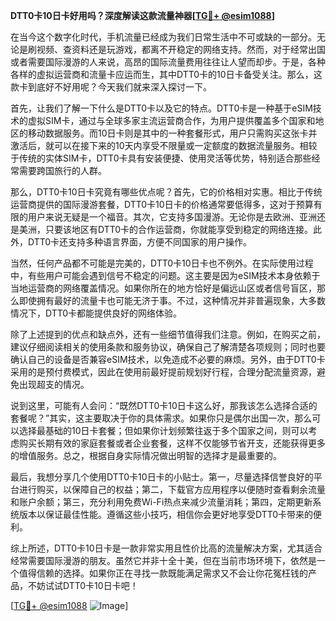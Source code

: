 **DTT0卡10日卡好用吗？深度解读这款流量神器[[TG💪+ @esim1088](https://t.me/s/esim1088)]**

在当今这个数字化时代，手机流量已经成为我们日常生活中不可或缺的一部分。无论是刷视频、查资料还是玩游戏，都离不开稳定的网络支持。然而，对于经常出国或者需要国际漫游的人来说，高昂的国际流量费用往往让人望而却步。于是，各种各样的虚拟运营商和流量卡应运而生，其中DTT0卡的10日卡备受关注。那么，这款卡到底好不好用呢？今天我们就来深入探讨一下。

首先，让我们了解一下什么是DTT0卡以及它的特点。DTT0卡是一种基于eSIM技术的虚拟SIM卡，通过与全球多家主流运营商合作，为用户提供覆盖多个国家和地区的移动数据服务。而10日卡则是其中的一种套餐形式，用户只需购买这张卡并激活后，就可以在接下来的10天内享受不限量或一定额度的数据流量服务。相较于传统的实体SIM卡，DTT0卡具有安装便捷、使用灵活等优势，特别适合那些经常需要跨国旅行的人群。

那么，DTT0卡10日卡究竟有哪些优点呢？首先，它的价格相对实惠。相比于传统运营商提供的国际漫游套餐，DTT0卡10日卡的价格通常要低得多，这对于预算有限的用户来说无疑是一个福音。其次，它支持多国漫游。无论你是去欧洲、亚洲还是美洲，只要该地区有DTT0卡的合作运营商，你就能享受到稳定的网络连接。此外，DTT0卡还支持多种语言界面，方便不同国家的用户操作。

当然，任何产品都不可能是完美的，DTT0卡10日卡也不例外。在实际使用过程中，有些用户可能会遇到信号不稳定的问题。这主要是因为eSIM技术本身依赖于当地运营商的网络覆盖情况。如果你所在的地方恰好是偏远山区或者信号盲区，那么即使拥有最好的流量卡也可能无济于事。不过，这种情况并非普遍现象，大多数情况下，DTT0卡都能提供良好的网络体验。

除了上述提到的优点和缺点外，还有一些细节值得我们注意。例如，在购买之前，建议仔细阅读相关的使用条款和服务协议，确保自己了解清楚各项规则；同时也要确认自己的设备是否兼容eSIM技术，以免造成不必要的麻烦。另外，由于DTT0卡采用的是预付费模式，因此在使用前最好提前规划好行程，合理分配流量资源，避免出现超支的情况。

说到这里，可能有人会问：“既然DTT0卡10日卡这么好，那我该怎么选择合适的套餐呢？”其实，这主要取决于你的具体需求。如果你只是偶尔出国一次，那么可以选择最基础的10日卡套餐；但如果你计划频繁往返于多个国家之间，则可以考虑购买长期有效的家庭套餐或者企业套餐，这样不仅能够节省开支，还能获得更多的增值服务。总之，根据自身实际情况做出明智的选择才是最重要的。

最后，我想分享几个使用DTT0卡10日卡的小贴士。第一，尽量选择信誉良好的平台进行购买，以保障自己的权益；第二，下载官方应用程序以便随时查看剩余流量和账户余额；第三，充分利用免费Wi-Fi热点来减少流量消耗；第四，定期更新系统版本以保证最佳性能。遵循这些小技巧，相信你会更好地享受DTT0卡带来的便利。

综上所述，DTT0卡10日卡是一款非常实用且性价比高的流量解决方案，尤其适合经常需要国际漫游的朋友。虽然它并非十全十美，但在当前市场环境下，依然是一个值得信赖的选择。如果你正在寻找一款既能满足需求又不会让你花冤枉钱的产品，不妨试试DTT0卡10日卡吧！

[[TG💪+ @esim1088](https://t.me/s/esim1088) ![Image](https://i.postimg.cc/4NQfJmqS/Snipaste-2025-05-13-00-14-12.png)]